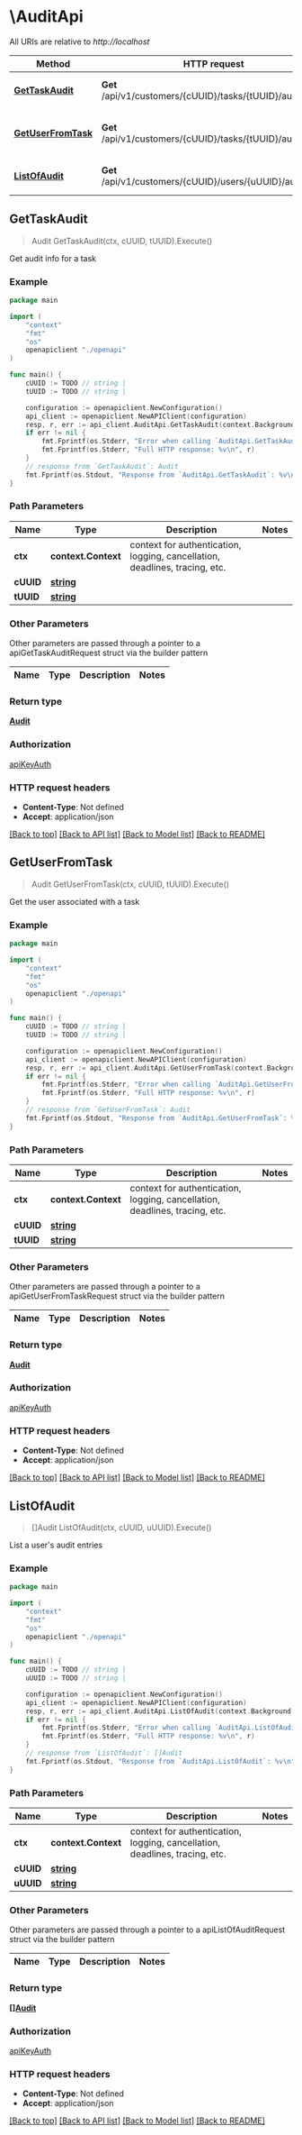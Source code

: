 # \AuditApi

All URIs are relative to *http://localhost*

Method | HTTP request | Description
------------- | ------------- | -------------
[**GetTaskAudit**](AuditApi.md#GetTaskAudit) | **Get** /api/v1/customers/{cUUID}/tasks/{tUUID}/audit_info | Get audit info for a task
[**GetUserFromTask**](AuditApi.md#GetUserFromTask) | **Get** /api/v1/customers/{cUUID}/tasks/{tUUID}/audit_user | Get the user associated with a task
[**ListOfAudit**](AuditApi.md#ListOfAudit) | **Get** /api/v1/customers/{cUUID}/users/{uUUID}/audit_trail | List a user&#39;s audit entries



## GetTaskAudit

> Audit GetTaskAudit(ctx, cUUID, tUUID).Execute()

Get audit info for a task

### Example

```go
package main

import (
    "context"
    "fmt"
    "os"
    openapiclient "./openapi"
)

func main() {
    cUUID := TODO // string | 
    tUUID := TODO // string | 

    configuration := openapiclient.NewConfiguration()
    api_client := openapiclient.NewAPIClient(configuration)
    resp, r, err := api_client.AuditApi.GetTaskAudit(context.Background(), cUUID, tUUID).Execute()
    if err != nil {
        fmt.Fprintf(os.Stderr, "Error when calling `AuditApi.GetTaskAudit``: %v\n", err)
        fmt.Fprintf(os.Stderr, "Full HTTP response: %v\n", r)
    }
    // response from `GetTaskAudit`: Audit
    fmt.Fprintf(os.Stdout, "Response from `AuditApi.GetTaskAudit`: %v\n", resp)
}
```

### Path Parameters


Name | Type | Description  | Notes
------------- | ------------- | ------------- | -------------
**ctx** | **context.Context** | context for authentication, logging, cancellation, deadlines, tracing, etc.
**cUUID** | [**string**](.md) |  | 
**tUUID** | [**string**](.md) |  | 

### Other Parameters

Other parameters are passed through a pointer to a apiGetTaskAuditRequest struct via the builder pattern


Name | Type | Description  | Notes
------------- | ------------- | ------------- | -------------



### Return type

[**Audit**](Audit.md)

### Authorization

[apiKeyAuth](../README.md#apiKeyAuth)

### HTTP request headers

- **Content-Type**: Not defined
- **Accept**: application/json

[[Back to top]](#) [[Back to API list]](../README.md#documentation-for-api-endpoints)
[[Back to Model list]](../README.md#documentation-for-models)
[[Back to README]](../README.md)


## GetUserFromTask

> Audit GetUserFromTask(ctx, cUUID, tUUID).Execute()

Get the user associated with a task

### Example

```go
package main

import (
    "context"
    "fmt"
    "os"
    openapiclient "./openapi"
)

func main() {
    cUUID := TODO // string | 
    tUUID := TODO // string | 

    configuration := openapiclient.NewConfiguration()
    api_client := openapiclient.NewAPIClient(configuration)
    resp, r, err := api_client.AuditApi.GetUserFromTask(context.Background(), cUUID, tUUID).Execute()
    if err != nil {
        fmt.Fprintf(os.Stderr, "Error when calling `AuditApi.GetUserFromTask``: %v\n", err)
        fmt.Fprintf(os.Stderr, "Full HTTP response: %v\n", r)
    }
    // response from `GetUserFromTask`: Audit
    fmt.Fprintf(os.Stdout, "Response from `AuditApi.GetUserFromTask`: %v\n", resp)
}
```

### Path Parameters


Name | Type | Description  | Notes
------------- | ------------- | ------------- | -------------
**ctx** | **context.Context** | context for authentication, logging, cancellation, deadlines, tracing, etc.
**cUUID** | [**string**](.md) |  | 
**tUUID** | [**string**](.md) |  | 

### Other Parameters

Other parameters are passed through a pointer to a apiGetUserFromTaskRequest struct via the builder pattern


Name | Type | Description  | Notes
------------- | ------------- | ------------- | -------------



### Return type

[**Audit**](Audit.md)

### Authorization

[apiKeyAuth](../README.md#apiKeyAuth)

### HTTP request headers

- **Content-Type**: Not defined
- **Accept**: application/json

[[Back to top]](#) [[Back to API list]](../README.md#documentation-for-api-endpoints)
[[Back to Model list]](../README.md#documentation-for-models)
[[Back to README]](../README.md)


## ListOfAudit

> []Audit ListOfAudit(ctx, cUUID, uUUID).Execute()

List a user's audit entries

### Example

```go
package main

import (
    "context"
    "fmt"
    "os"
    openapiclient "./openapi"
)

func main() {
    cUUID := TODO // string | 
    uUUID := TODO // string | 

    configuration := openapiclient.NewConfiguration()
    api_client := openapiclient.NewAPIClient(configuration)
    resp, r, err := api_client.AuditApi.ListOfAudit(context.Background(), cUUID, uUUID).Execute()
    if err != nil {
        fmt.Fprintf(os.Stderr, "Error when calling `AuditApi.ListOfAudit``: %v\n", err)
        fmt.Fprintf(os.Stderr, "Full HTTP response: %v\n", r)
    }
    // response from `ListOfAudit`: []Audit
    fmt.Fprintf(os.Stdout, "Response from `AuditApi.ListOfAudit`: %v\n", resp)
}
```

### Path Parameters


Name | Type | Description  | Notes
------------- | ------------- | ------------- | -------------
**ctx** | **context.Context** | context for authentication, logging, cancellation, deadlines, tracing, etc.
**cUUID** | [**string**](.md) |  | 
**uUUID** | [**string**](.md) |  | 

### Other Parameters

Other parameters are passed through a pointer to a apiListOfAuditRequest struct via the builder pattern


Name | Type | Description  | Notes
------------- | ------------- | ------------- | -------------



### Return type

[**[]Audit**](Audit.md)

### Authorization

[apiKeyAuth](../README.md#apiKeyAuth)

### HTTP request headers

- **Content-Type**: Not defined
- **Accept**: application/json

[[Back to top]](#) [[Back to API list]](../README.md#documentation-for-api-endpoints)
[[Back to Model list]](../README.md#documentation-for-models)
[[Back to README]](../README.md)

